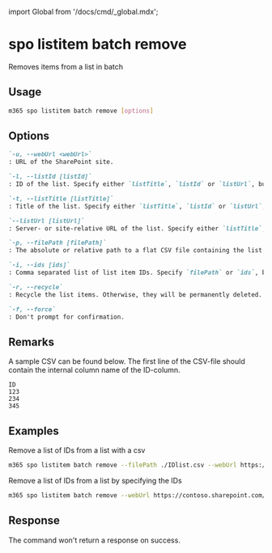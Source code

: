 <!-- DISCLAIMER: All secrets, passwords, and sensitive values in this document are examples only and not real credentials. -->
import Global from '/docs/cmd/_global.mdx';

# spo listitem batch remove

Removes items from a list in batch

## Usage

```sh
m365 spo listitem batch remove [options]
```

## Options

```md definition-list
`-u, --webUrl <webUrl>`
: URL of the SharePoint site.

`-l, --listId [listId]`
: ID of the list. Specify either `listTitle`, `listId` or `listUrl`, but not multiple.

`-t, --listTitle [listTitle]`
: Title of the list. Specify either `listTitle`, `listId` or `listUrl`, but not multiple.

`--listUrl [listUrl]`
: Server- or site-relative URL of the list. Specify either `listTitle`, `listId` or `listUrl`, but not multiple.

`-p, --filePath [filePath]`
: The absolute or relative path to a flat CSV file containing the list items. Specify `filePath` or `ids`, but not both.

`-i, --ids [ids]`
: Comma separated list of list item IDs. Specify `filePath` or `ids`, but not both.

`-r, --recycle`
: Recycle the list items. Otherwise, they will be permanently deleted.

`-f, --force`
: Don't prompt for confirmation.
```

<Global />

## Remarks

A sample CSV can be found below. The first line of the CSV-file should contain the internal column name of the ID-column.

```csv
ID
123
234
345
```

## Examples

Remove a list of IDs from a list with a csv

```sh	
m365 spo listitem batch remove --filePath ./IDlist.csv --webUrl https://contoso.sharepoint.com/sites/project-x --listTitle "Demo List"
```

Remove a list of IDs from a list by specifying the IDs

```sh
m365 spo listitem batch remove --webUrl https://contoso.sharepoint.com/sites/project-x --listTitle "Demo List" --ids "123,234,345"
```

## Response

The command won't return a response on success.
